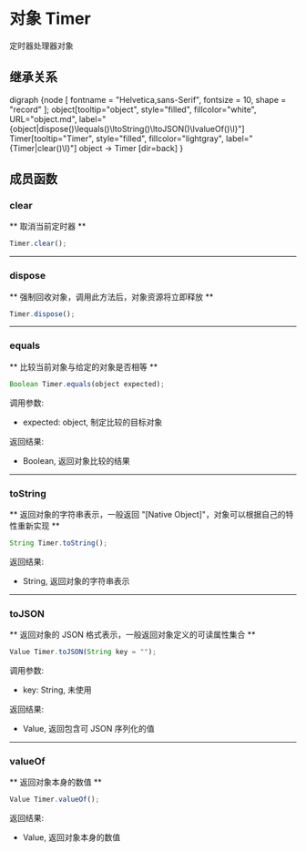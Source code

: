 # 对象 Timer
定时器处理器对象

## 继承关系
<dot>digraph {node [ fontname = "Helvetica,sans-Serif", fontsize = 10, shape = "record" ];
object[tooltip="object", style="filled", fillcolor="white", URL="object.md", label="{object|dispose()\lequals()\ltoString()\ltoJSON()\lvalueOf()\l}"]
Timer[tooltip="Timer", style="filled", fillcolor="lightgray", label="{Timer|clear()\l}"]
object -> Timer [dir=back]
}</dot>

## 成员函数
        
### clear
** 取消当前定时器 **

```JavaScript
Timer.clear();
```

--------------------------
### dispose
** 强制回收对象，调用此方法后，对象资源将立即释放 **

```JavaScript
Timer.dispose();
```

--------------------------
### equals
** 比较当前对象与给定的对象是否相等 **

```JavaScript
Boolean Timer.equals(object expected);
```

调用参数:
* expected: object, 制定比较的目标对象

返回结果:
* Boolean, 返回对象比较的结果

--------------------------
### toString
** 返回对象的字符串表示，一般返回 "[Native Object]"，对象可以根据自己的特性重新实现 **

```JavaScript
String Timer.toString();
```

返回结果:
* String, 返回对象的字符串表示

--------------------------
### toJSON
** 返回对象的 JSON 格式表示，一般返回对象定义的可读属性集合 **

```JavaScript
Value Timer.toJSON(String key = "");
```

调用参数:
* key: String, 未使用

返回结果:
* Value, 返回包含可 JSON 序列化的值

--------------------------
### valueOf
** 返回对象本身的数值 **

```JavaScript
Value Timer.valueOf();
```

返回结果:
* Value, 返回对象本身的数值

